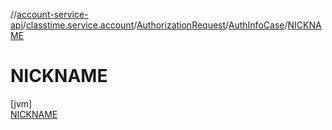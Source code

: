 //[account-service-api](../../../../../index.md)/[classtime.service.account](../../../index.md)/[AuthorizationRequest](../../index.md)/[AuthInfoCase](../index.md)/[NICKNAME](index.md)

# NICKNAME

[jvm]\
[NICKNAME](index.md)

